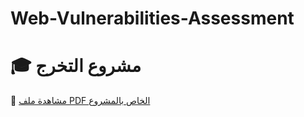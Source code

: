 # Web-Vulnerabilities-Assessment
# 🎓 مشروع التخرج

📄 [مشاهدة ملف PDF الخاص بالمشروع](https://drive.google.com/file/d/1yXH3lW_sD7Nu7kJywC9KdLO4QQcqDIuF/view?usp=sharing)


